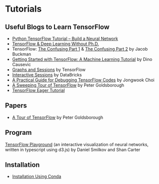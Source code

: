 # Tutorials

## Useful Blogs to Learn TensorFlow
* [Python TensorFlow Tutorial – Build a Neural Network](http://adventuresinmachinelearning.com/python-tensorflow-tutorial/) 
* [TensorFlow & Deep Learning Without Ph.D.](https://codelabs.developers.google.com/codelabs/cloud-tensorflow-mnist/#0)
* TensorFlow: [The Confusing Part 1](https://jacobbuckman.com/post/tensorflow-the-confusing-parts-1/) & [The Confusing Part 2](https://jacobbuckman.com/post/tensorflow-the-confusing-parts-2/) by Jacob Buckman <br>
* [Getting Started with TensorFlow: A Machine Learning Tutorial](https://www.toptal.com/machine-learning/tensorflow-machine-learning-tutorial) by Dino Causevic <br>
* [Graphs and Sessions](https://www.tensorflow.org/guide/graphs) by TensorFlow <br>
* [Interactive Sessions](https://databricks.com/tensorflow/interactive-sessions) by DataBricks <br>
* [A Practical Guide for Debugging TensorFlow Codes]() by Jongwook Choi <br>
* [A Sweeping Tour of TensorFlow](http://www.goldsborough.me/tensorflow/ml/ai/python/2017/06/28/20-21-45-a_sweeping_tour_of_tensorflow/) by Peter Goldsborough <br>
* [TensorFlow Eager Tutorial](http://adventuresinmachinelearning.com/tensorflow-eager-tutorial/)

## Papers
* [A Tour of TensorFlow](https://arxiv.org/pdf/1610.01178.pdf) by Peter Goldsborough <br>

## Program
[TensorFlow Playground](https://playground.tensorflow.org) (an interactive visualization of neural networks, written in typescript using d3.js) by Daniel Smilkov and Shan Carter <br> 

## Installation
* [Installation Using Conda](https://conda.io/docs/user-guide/install/index.html) <br>
